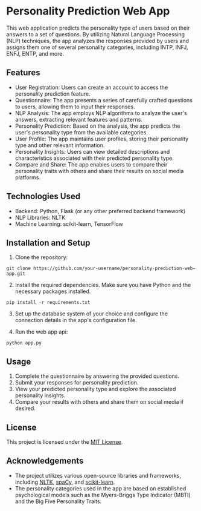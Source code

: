 # Personality Prediction Web App

This web application predicts the personality type of users based on their answers to a set of questions. By utilizing Natural Language Processing (NLP) techniques, the app analyzes the responses provided by users and assigns them one of several personality categories, including INTP, INFJ, ENFJ, ENTP, and more.

## Features

- User Registration: Users can create an account to access the personality prediction feature.
- Questionnaire: The app presents a series of carefully crafted questions to users, allowing them to input their responses.
- NLP Analysis: The app employs NLP algorithms to analyze the user's answers, extracting relevant features and patterns.
- Personality Prediction: Based on the analysis, the app predicts the user's personality type from the available categories.
- User Profile: The app maintains user profiles, storing their personality type and other relevant information.
- Personality Insights: Users can view detailed descriptions and characteristics associated with their predicted personality type.
- Compare and Share: The app enables users to compare their personality traits with others and share their results on social media platforms.

## Technologies Used
- Backend: Python, Flask (or any other preferred backend framework)
- NLP Libraries: NLTK
- Machine Learning: scikit-learn, TensorFlow

## Installation and Setup

1. Clone the repository:

```
git clone https://github.com/your-username/personality-prediction-web-app.git
```

2. Install the required dependencies. Make sure you have Python and the necessary packages installed.

```
pip install -r requirements.txt
```

3. Set up the database system of your choice and configure the connection details in the app's configuration file.

4. Run the web app api:

```
python app.py
```

## Usage

1. Complete the questionnaire by answering the provided questions.
2. Submit your responses for personality prediction.
3. View your predicted personality type and explore the associated personality insights.
4. Compare your results with others and share them on social media if desired.

## License

This project is licensed under the [MIT License](https://opensource.org/licenses/MIT).

## Acknowledgements

- The project utilizes various open-source libraries and frameworks, including [NLTK](https://www.nltk.org/), [spaCy](https://spacy.io/), and [scikit-learn](https://scikit-learn.org/).
- The personality categories used in the app are based on established psychological models such as the Myers-Briggs Type Indicator (MBTI) and the Big Five Personality Traits.
